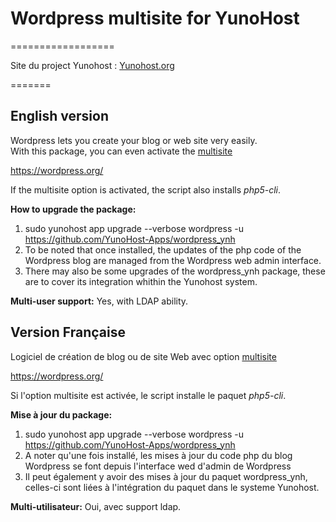 # Wordpress multisite for YunoHost
==================

Site du project Yunohost : [Yunohost.org](https://yunohost.org/#/)

=======

## English version
Wordpress lets you create your blog or web site very easily. <br/>
With this package, you can even activate the [multisite](http://codex.wordpress.org/Glossary#Multisite)

https://wordpress.org/

If the multisite option is activated, the script also installs *php5-cli*.

**How to upgrade the package:**  
1) sudo yunohost app upgrade --verbose wordpress -u https://github.com/YunoHost-Apps/wordpress_ynh <br/>
2) To be noted that once installed, the updates of the php code of the Wordpress blog are managed from the Wordpress web admin interface. <br/>
3) There may also be some upgrades of the wordpress_ynh package, these are to cover its integration whithin the Yunohost system.

**Multi-user support:** Yes, with LDAP ability.

## Version Française
Logiciel de création de blog ou de site Web avec option [multisite](http://codex.wordpress.org/Glossary#Multisite)

https://wordpress.org/

Si l'option multisite est activée, le script installe le paquet *php5-cli*.

**Mise à jour du package:**  
1) sudo yunohost app upgrade --verbose wordpress -u https://github.com/YunoHost-Apps/wordpress_ynh <br/>
2) A noter qu'une fois installé, les mises à jour du code php du blog Wordpress se font depuis l'interface wed d'admin de Wordpress  <br/>
3) Il peut également y avoir des mises à jour du paquet wordpress_ynh, celles-ci sont liées à l'intégration du paquet dans le systeme Yunohost.

**Multi-utilisateur:** Oui, avec support ldap.
